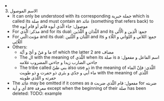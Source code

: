 <li class="col 44"><div class="nodecontent">3. الاسم الموصول</div>
    <ul class="subexp">
<li class="basic"><div class="nodecontent">It can only be understood with its corresponding جملة خبرية which is called its صلة and must contain an عائد (something that refers back) to the موصول: جاء الّذي أبوه قائم أو قام أبوه</div></li>
<li class="basic"><div class="nodecontent">For مذكر: الّذي and for its dual: اللّذان و اللّذَين and its جمع: الّذِين و الْأُلى</div></li>
<li class="basic"><div class="nodecontent">For مؤنث:الّتي and its dual: اللّتان و اللّتَين and its جمع: اللاتي و اللوَاتي و اللّاءِ و اللّائِي</div></li>
<li class="col"><div class="nodecontent">Others:</div>
    <ul class="subexp">
<li class="basic"><div class="nodecontent">ما و مَنْ و أيّ و أيّة of which the latter 2 are مضاف</div></li>
<li class="basic"><div class="nodecontent">The ال with the meaning of اللّذي when its صلة is a اسم الفاعل و مفعول: جاءني الضارب زيدا و جاءني المضروب غلامه</div></li>
<li class="basic"><div class="nodecontent">The tribe called بني طيّ also use ذو in the meaning of اللّذي: فإنّ الماء ماء أبي و جدّي و بئري ذو حفرت و ذو طويت with the meaning of اللّذي حفرته و اللّذي طويته</div></li></ul></li>
<li class="basic"><div class="nodecontent">The عائد may be omitted if it comes as a مفعول: قام اللّذي ضربت for ضربته</div></li>
<li class="basic"><div class="nodecontent">أي و أية are معرفة except when the beginning of their صلة has been deleted: TODO: example</div></li></ul></li>